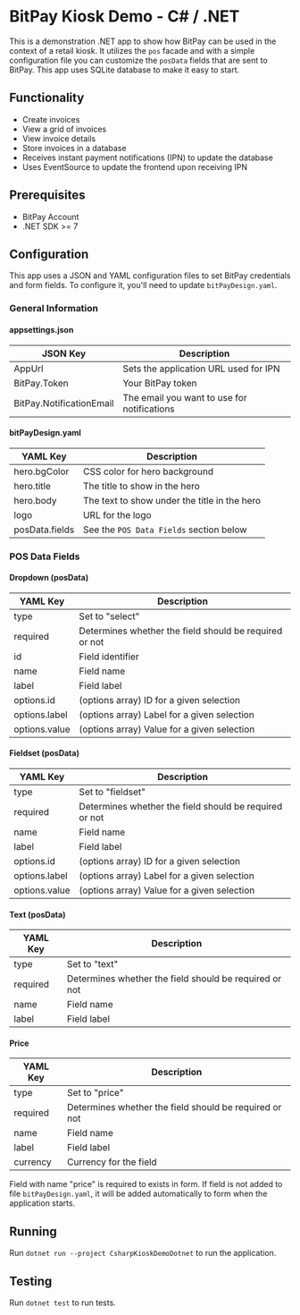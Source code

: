 # BitPay Kiosk Demo - C# / .NET

This is a demonstration .NET app to show how BitPay can be used in the
context of a retail kiosk. It utilizes the `pos` facade and with a simple
configuration file you can customize the `posData` fields that are sent to
BitPay. This app uses SQLite database to make it easy to start.

## Functionality

- Create invoices
- View a grid of invoices
- View invoice details
- Store invoices in a database
- Receives instant payment notifications (IPN) to update the database
- Uses EventSource to update the frontend upon receiving IPN

## Prerequisites

- BitPay Account
- .NET SDK >= 7

## Configuration

This app uses a JSON and YAML configuration files to set BitPay credentials and form fields. To configure it, you'll need to update `bitPayDesign.yaml`.

### General Information

#### appsettings.json

| JSON Key                                | Description                                             |
|-----------------------------------------| ------------------------------------------------------- |
| AppUrl                                  | Sets the application URL used for IPN                   |
| BitPay.Token                            | Your BitPay token                                       |
| BitPay.NotificationEmail                | The email you want to use for notifications             |

#### bitPayDesign.yaml

| YAML Key                                | Description                                             |
|-----------------------------------------| ------------------------------------------------------- |
| hero.bgColor                            | CSS color for hero background                           |
| hero.title                              | The title to show in the hero                           |
| hero.body                               | The text to show under the title in the hero            |
| logo                                    | URL for the logo                                        |
| posData.fields                          | See the `POS Data Fields` section below                 |

### POS Data Fields

#### Dropdown (posData)

| YAML Key      | Description                                            |
| ------------- | ------------------------------------------------------ |
| type          | Set to "select"                                        |
| required      | Determines whether the field should be required or not |
| id            | Field identifier                                       |
| name          | Field name                                             |
| label         | Field label                                            |
| options.id    | (options array) ID for a given selection               |
| options.label | (options array) Label for a given selection            |
| options.value | (options array) Value for a given selection            |

#### Fieldset (posData)

| YAML Key      | Description                                            |
| ------------- | ------------------------------------------------------ |
| type          | Set to "fieldset"                                      |
| required      | Determines whether the field should be required or not |
| name          | Field name                                             |
| label         | Field label                                            |
| options.id    | (options array) ID for a given selection               |
| options.label | (options array) Label for a given selection            |
| options.value | (options array) Value for a given selection            |

#### Text (posData)

| YAML Key | Description                                            |
| -------- | ------------------------------------------------------ |
| type     | Set to "text"                                          |
| required | Determines whether the field should be required or not |
| name     | Field name                                             |
| label    | Field label                                            |

#### Price

| YAML Key | Description                                            |
| -------- | ------------------------------------------------------ |
| type     | Set to "price"                                         |
| required | Determines whether the field should be required or not |
| name     | Field name                                             |
| label    | Field label                                            |
| currency | Currency for the field                                 |
Field with name "price" is required to exists in form. If field is not added to file `bitPayDesign.yaml`, it will be added automatically to form when the application starts.

## Running

Run `dotnet run --project CsharpKioskDemoDotnet` to run the application.

## Testing

Run `dotnet test` to run tests.